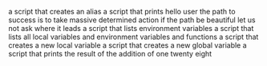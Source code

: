 a script that creates an alias
a script that prints hello user
the path to success is to take massive determined action
if the path be beautiful let us not ask where it leads
a script that lists environment variables
a script that lists all local variables and environment variables and functions
a script that creates a new local variable
a script that creates a new global variable
a script that prints the result of the addition of one twenty eight  
